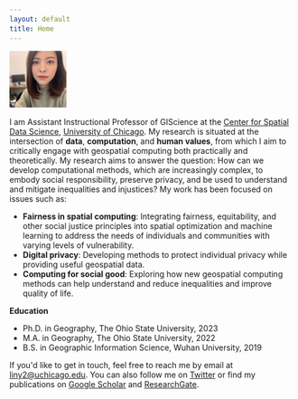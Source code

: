 ```yaml
---
layout: default
title: Home
---
```


<img src="assets/photo.jpeg" alt="Alt Text" width="20%" />

I am Assistant Instructional Professor of GIScience at the [Center for Spatial Data Science](https://spatial.uchicago.edu/), [University of Chicago](https://www.uchicago.edu/). My research is situated at the intersection of **data**, **computation**, and **human values**, from which I aim to critically engage with geospatial computing both practically and theoretically. My research aims to answer the question: How can we develop computational methods, which are increasingly complex, to embody social responsibility, preserve privacy, and be used to understand and mitigate inequalities and injustices? My work has been focused on issues such as:

- **Fairness in spatial computing**: Integrating fairness, equitability, and other social justice principles into spatial optimization and machine learning to address the needs of individuals and communities with varying levels of vulnerability.
- **Digital privacy**: Developing methods to protect individual privacy while providing useful geospatial data.
- **Computing for social good**: Exploring how new geospatial computing methods can help understand and reduce inequalities and improve quality of life.



**Education**
- Ph.D. in Geography, The Ohio State University, 2023
- M.A. in Geography, The Ohio State University, 2022
- B.S. in Geographic Information Science, Wuhan University, 2019

If you'd like to get in touch, feel free to reach me by email at <liny2@uchicago.edu>. You can also follow me on [Twitter](https://twitter.com/linyuehzzz) or find my publications on [Google Scholar](https://scholar.google.com/citations?user=Pssz3IgAAAAJ&hl=en) and [ResearchGate](https://www.researchgate.net/profile/Yue-Lin-14).
